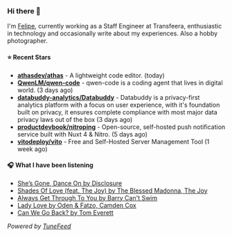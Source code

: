 ### Hi there 👋

I'm [Felipe](https://felipevm.com), currently working as a Staff Engineer at Transfeera, enthusiastic in technology and occasionally write about my experiences. Also a hobby photographer.

#### ⭐ Recent Stars
- **[athasdev/athas](https://github.com/athasdev/athas)** - A lightweight code editor. (today)
- **[QwenLM/qwen-code](https://github.com/QwenLM/qwen-code)** - qwen-code is a coding agent that lives in digital world. (3 days ago)
- **[databuddy-analytics/Databuddy](https://github.com/databuddy-analytics/Databuddy)** - Databuddy is a privacy-first analytics platform with a focus on user experience, with it&#39;s foundation built on privacy, it ensures complete compliance with most major data privacy laws out of the box (3 days ago)
- **[productdevbook/nitroping](https://github.com/productdevbook/nitroping)** - Open-source, self-hosted push notification service built with Nuxt 4 &amp; Nitro. (5 days ago)
- **[vitodeploy/vito](https://github.com/vitodeploy/vito)** - Free and Self-Hosted  Server Management Tool (1 week ago)

#### 🎧 What I have been listening
- [She’s Gone, Dance On by Disclosure](https://open.spotify.com/track/29I9dv9Nq704w0Oc5yFGsR)
- [Shades Of Love (feat. The Joy) by The Blessed Madonna, The Joy](https://open.spotify.com/track/28pQcTJag5xFasUq2fw9PK)
- [Always Get Through To You by Barry Can&#39;t Swim](https://open.spotify.com/track/0g8nIlk2ltpZP8lYlPvRx1)
- [Lady Love by Oden &amp; Fatzo, Camden Cox](https://open.spotify.com/track/4YvoBTTCWFCus0R5pFPN9S)
- [Can We Go Back? by Tom Everett](https://open.spotify.com/track/7e2WHvLQ6uB4MZcJ8RrwAl)

_Powered by [TuneFeed](https://tunefeed.app?ref=github.com)_
